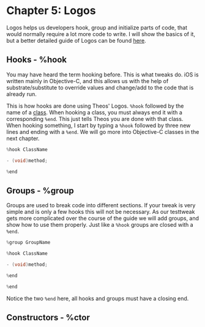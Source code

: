 # Chapter 5: Logos

Logos helps us developers hook, group and initialize parts of code, that would normally require a lot more code to write. I will show the basics of it, but a better detailed guide of Logos can be found [here](https://iphonedevwiki.net/index.php/Logos). 

## Hooks - %hook

You may have heard the term hooking before. This is what tweaks do. iOS is written mainly in Objective-C, and this allows us with the help of substrate/substitute to override values and change/add to the code that is already run. 

This is how hooks are done using Theos' Logos. ```%hook``` followed by the name of a [class](). When hooking a class, you must always end it with a corresponding ```%end```. This just tells Theos you are done with that class. When hooking something, I start by typing a ```%hook``` followed by three new lines and ending with a ```%end```. We will go more into Objective-C classes in the next chapter.

```objective-c
%hook ClassName

- (void)method;

%end
```

## Groups - %group

Groups are used to break code into different sections. If your tweak is very simple and is only a few hooks this will not be necessary. As our testtweak gets more complicated over the course of the guide we will add groups, and show how to use them properly. Just like a ```%hook``` groups are closed with a ```%end```.

```objective-c
%group GroupName

%hook ClassName

- (void)method;

%end

%end
```

Notice the two ```%end``` here, all hooks and groups must have a closing end.

## Constructors - %ctor


